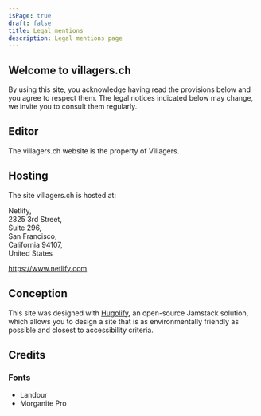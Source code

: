 ```yaml
---
isPage: true
draft: false
title: Legal mentions
description: Legal mentions page
---
```


## Welcome to villagers.ch

By using this site, you acknowledge having read the provisions below and you agree to respect them. The legal notices indicated below may change, we invite you to consult them regularly.

## Editor

The villagers.ch website is the property of Villagers.

## Hosting

The site villagers.ch is hosted at:

Netlify,\
2325 3rd Street, \
Suite 296, \
San Francisco, \
California 94107, \
United States

https://www.netlify.com

## Conception

This site was designed with [Hugolify](https://www.hugolify.io), an open-source Jamstack solution, which allows you to design a site that is as environmentally friendly as possible and closest to accessibility criteria.

## Credits

### Fonts

* Landour
* Morganite Pro 